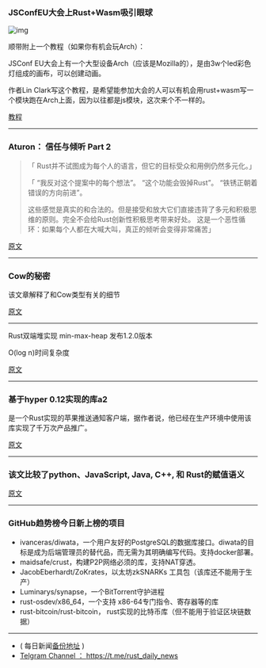 ### JSConfEU大会上Rust+Wasm吸引眼球

![img](https://wx4.sinaimg.cn/mw690/71684decly1frxuidju7tg20e10etu0y.gif)

顺带附上一个教程（如果你有机会玩Arch）：

JSConf EU大会上有一个大型设备Arch（应该是Mozilla的），是由3w个led彩色灯组成的画布，可以创建动画。

作者Lin Clark写这个教程，是希望能参加大会的人可以有机会用rust+wasm写一个模块跑在Arch上面，因为以往都是js模块，这次来个不一样的。

[教程](https://hacks.mozilla.org/2018/06/babys-first-rustwebassembly-module-say-hi-to-jsconf-eu/)

---

### Aturon： 信任与倾听 Part 2

>「 Rust并不试图成为每个人的语言，但它的目标受众和用例仍然多元化。」
>
>「
> “我反对这个提案中的每个想法”。
> “这个功能会毁掉Rust”。
> “铁锈正朝着错误的方向前进”。
>
>这些感觉是真实的和合法的。但是接受和放大它们直接违背了多元和积极思维的原则。完全不会给Rust创新性积极思考带来好处。
> 这是一个恶性循环：如果每个人都在大喊大叫，真正的倾听会变得非常痛苦」

[原文](http://aturon.github.io/2018/06/02/listening-part-2/)

---

### Cow的秘密

该文章解释了和Cow类型有关的细节

[原文](http://deterministic.space/secret-life-of-cows.html)

---

Rust双端堆实现 min-max-heap 发布1.2.0版本

O(log n)时间复杂度

[原文](https://www.reddit.com/r/rust/comments/8o2mv6/announcing_minmaxheap_120/)

---

### 基于hyper 0.12实现的库a2

是一个Rust实现的苹果推送通知客户端，据作者说，他已经在生产环境中使用该库实现了千万次产品推广。

[原文](https://www.reddit.com/r/rust/comments/8nze3p/announcing_a2_a_batteriesincluded_apple_push/)

---

### 该文比较了python、JavaScript, Java, C++, 和 Rust的赋值语义

[原文](https://www.apress.com/us/blog/all-blog-posts/assignment-semantics/15805464)

---

### GitHub趋势榜今日新上榜的项目

- ivanceras/diwata，一个用户友好的PostgreSQL的数据库接口。diwata的目标是成为后端管理员的替代品，而无需为其明确编写代码。支持docker部署。
- maidsafe/crust，构建P2P网络必须的库，支持NAT穿透。
- JacobEberhardt/ZoKrates，以太坊zkSNARKs 工具包（该库还不能用于生产）
- Luminarys/synapse，一个BitTorrent守护进程
- rust-osdev/x86_64，一个支持 x86-64专门指令、寄存器等的库
- rust-bitcoin/rust-bitcoin， rust实现的比特币库（但不能用于验证区块链数据）

---

- ( 每日新闻[备份地址](https://github.com/RustStudy/rust_daily_news) )
- [Telgram Channel ： https://t.me/rust_daily_news ](https://t.me/rust_daily_news )
